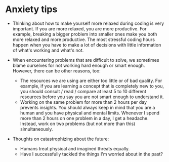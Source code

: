 # Anxiety tips

- Thinking about how to make yourself more relaxed during coding is very important. If you are more relaxed, you are more productive. For example, breaking a bigger problem into smaller ones make you both more relaxed and more productive. The most stressful coding hours happen when you have to make a lot of decisions with little information of what's working and what's not.

 - When encountering problems that are difficult to solve, we sometimes blame ourselves for not working hard enough or smart enough. However, there can be other reasons, too:
   - The resources we are using are either too little or of bad quality. For example, if you are learning a concept that is completely new to you, you should consult / read / compare at least 5 to 10 different resources before you say you are not smart enough to understand it.
   - Working on the same problem for more than 2 hours per day prevents insights. You should always keep in mind that you are a human and you have physical and mental limits. Whenever I spend more than 2 hours on one problem in a day, I get a headache. Instead, work on two problems (but not more than this) simultaneously.


- Thoughts on catastrophizing about the future:
  - Humans treat physical and imagined threats equally.
  - Have I successfully tackled the things I'm worried about in the past? 
